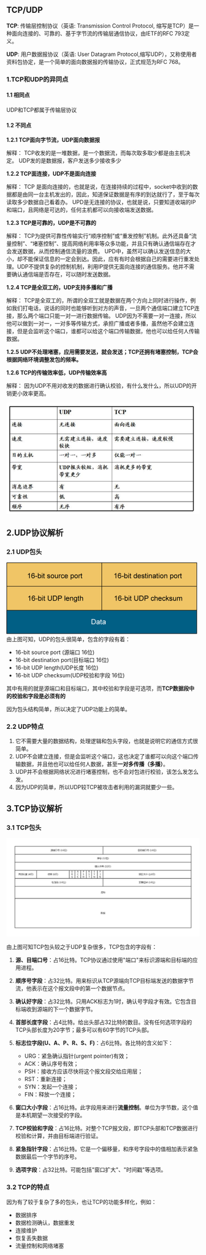 ##  TCP/UDP

**TCP**: 传输层控制协议（英语: Transmission Control Protocol, 缩写是TCP）是一种面向连接的、可靠的、基于字节流的传输层通信协议，由IETF的RFC 793定义。

**UDP**: 用户数据报协议（英语: User Datagram Protocol,缩写UDP），又称使用者资料包协定，是一个简单的面向数据报的传输协议，正式规范为RFC 768。

###   1.TCP和UDP的异同点

####    1.1 相同点

UDP和TCP都属于传输层协议

####    1.2 不同点

**1.2.1 TCP面向字节流，UDP面向数据报**

解释：
TCP收发的是一堆数据，是一个数据流，而每次取多取少都是由主机决定。
UDP发的是数据报，客户发送多少接收多少

**1.2.2 TCP面连接，UDP不是面向连接**

解释：
TCP 是面向连接的，也就是说，在连接持续的过程中，socket中收到的数据都是由同一台主机发出的，因此，知道保证数据是有序的到达就行了，至于每次读取多少数据自己看着办。
UPD是无连接的协议，也就是说，只要知道收端的IP和端口，且网络是可达的，任何主机都可以向接收端发送数据。

**1.2.3 TCP是可靠的，UDP是不可靠的**

解释：
TCP为提供可靠性传输实行“顺序控制”或“重发控制”机制。此外还具备“流量控制”、“堵塞控制”、提高网络利用率等众多功能，并且只有确认通信端存在才会发送数据，从而控制通信流量的浪费。
UPD中，虽然可以确认发送信息的大小，却不能保证信息的一定会到达。因此，应有有时会根据自己的需要进行重发处理。UDP不提供复杂的控制机制，利用IP提供无面向连接的通信服务。他并不需要确认通信端是否存在，可以随时发送数据。

**1.2.4 TCP是全双工的，UDP支持多播和广播**

解释：
TCP是全双工的，所谓的全双工就是数据在两个方向上同时进行操作，例如我们打电话，说话的同时也能够听到对方的声音，一旦两个通信端口建立TCP连接，那么两个端口只能一对一进行数据传输。
UDP因为不需要一对一连接，所以他可以做到一对一，一对多等传输方式，承担广播或者多播，虽然他不会建立连接，但是会监听这个端口，谁都可以给这个端口传输数据，他也可以给任何人传输数据。

**1.2.5 UDP不处理堵塞，应用需要发送，就会发送；TCP还拥有堵塞控制，TCP会根据网络环境调整发包的频率。**


**1.2.6 TCP的传输效率低，UDP传输效率高**

解释：
因为UDP不用对收发的数据进行确认校验，有什么发什么，所以UDP的开销更小效率更高。

![对比](./images/tcp.jpg)

##  2.UDP协议解析

### 2.1 UDP包头

![UDP包头](./images/UDP.png)
由上图可知，UDP的包头很简单，包含的字段有着：
-   16-bit source port (源端口 16位)
-   16-bit destination port(目标端口 16位)
-   16-bit UDP length(UDP长度 16位)
-   16-bit UDP checksum(UDP校验和字段 16位)

其中有用的就是源端口和目标端口，其中校验和字段是可选项，而**TCP数据段中的校验和字段是必须有的**

因为包头结构简单，所以决定了UDP功能上的简单。

### 2.2 UDP特点

1.  它不需要大量的数据结构，处理逻辑和包头字段，也就是说明它的通信方式很简单。
2.  UDP不会建立连接，但是会监听这个端口，这也决定了谁都可以向这个端口传输数据，并且他也可以给任何人数据，甚至**一对多传播（多播）**。
3.  UDP并不会根据网络状况进行堵塞控制，也不会对包进行校验，该怎么发怎么发。
4.  因为UDP的简单，所以UDP较TCP被攻击者利用的漏洞就要少一些。

##  3.TCP协议解析

### 3.1 TCP包头

![TCP包头](./images/TCP包头.jpg)

由上图可知TCP包头较之于UDP复杂很多，TCP包含的字段有：
1.  **源、目端口号**：占16比特。TCP协议通过使用"端口"来标识源端和目标端的应用进程。

2.  **顺序号字段**：占32比特。用来标识从TCP源端向TCP目标端发送的数据字节流，他表示在这个报文段中的第一个数据节点。

3.  **确认好字段**：占32比特。只用ACK标志为1时，确认号字段才有效。它包含目标端收到源端的下一个数据字节。

4.  **首部长度字段**：占4比特。给出头部占32比特的数目。没有任何选项字段的TCP头部长度为20字节；最多可以有60字节的TCP头部。

5.  **标志位字段(U、A、P、R、S、F)**：占6比特。各比特的含义如下：
    -   URG：紧急确认指针(urgent pointer)有效；
    -   ACK：确认序号有效；
    -   PSH：接收方应该尽快将这个报文段交给应用层；
    -   RST：重新连接；
    -   SYN：发起一个连接；
    -   FIN：释放一个连接；

6.  **窗口大小字段**：占16比特。此字段用来进行**流量控制**。单位为字节数，这个值是本机期望一次接受的字段。

7.  **TCP校验和字段**：占16比特。对整个TCP报文段，即TCP头部和TCP数据进行校验和计算，并由目标端进行验证。

8.  **紧急指针字段**：占16比特。它是一个偏移量，和序号字段中的值相加表示紧急数据最后一个字节的序号。

9.  **选项字段**：占32比特。可能包括"窗口扩大"、"时间戳"等选项。

### 3.2 TCP的特点

因为有了较于复杂了多的包头，也让TCP的功能多样化，例如：

-   数据排序
-   数据检测确认，数据重发
-   连接维护
-   恢复丢失数据
-   流量控制和网络堵塞

